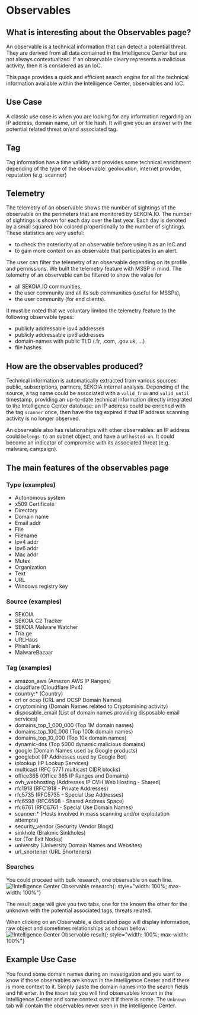 # Observables
## What is interesting about the Observables page?
An observable is a technical information that can detect a potential threat.
They are derived from all data contained in the Intelligence Center but are not always contextualized.
If an observable cleary represents a malicious activity, then it is considered as an IoC.

This page provides a quick and efficient search engine for all the technical information available within the Intelligence Center, observables and IoC.

## Use Case
A classic use case is when you are looking for any information regarding an IP address, domain name, url or file hash. It will give you an answer with the potential related threat or/and associated tag.

## Tag
Tag information has a time validity and provides some technical enrichment depending of the type of the observable: geolocation, internet provider, reputation (e.g. scanner)

## Telemetry
The telemetry of an observable shows the number of sightings of the observable on the perimeters that are monitored by SEKOIA.IO. The number of sightings is shown for each day over the last year. Each day is denoted by a small squared box colored proportionally to the number of sightings. These statistics are very useful: 
- to check the anteriority of an observable before using it as an IoC and 
- to gain more context on an observable that participates in an alert.

The user can filter the telemetry of an observable depending on its profile and permissions. We built the telemetry feature with MSSP in mind. The telemetry of an observable can be filtered to show the value for
- all SEKOIA.IO communities,
- the user community and all its sub communities (useful for MSSPs),
- the user community (for end clients).

It must be noted that we voluntary limited the telemetry feature to the following observable types:
- publicly addressable ipv4 addresses
- publicly addressable ipv6 addresses
- domain-names with public TLD (.fr, .com, .gov.uk, …)
- file hashes

## How are the observables produced?
Technical information is automatically extracted from various sources: public, subscriptions, partners, SEKOIA internal analysis.
Depending of the source, a tag name could be associated with a `valid_from` and `valid_until` timestamp, providing an up-to-date technical information directly integrated to the Intelligence Center database: an IP address could be enriched with the tag `scanner` once, then have the tag expired if that IP address scanning activity is no longer observed.

An observable also has relationships with other observables: an IP address could `belongs-to` an subnet object, and have a url `hosted-on`. It could become an indicator of compromise with its associated threat (e.g. malware, campaign).

## The main features of the observables page
### Type (examples)
* Autonomous system
* x509 Certificate
* Directory
* Domain name
* Email addr
* File
* Filename
* Ipv4 addr
* Ipv6 addr
* Mac addr
* Mutex
* Organization
* Text
* URL
* Windows registry key

### Source (examples)
* SEKOIA
* SEKOIA C2 Tracker
* SEKOIA Malware Watcher
* Tria.ge
* URLHaus
* PhishTank
* MalwareBazaar

### Tag (examples)
* amazon_aws (Amazon AWS IP Ranges)
* cloudflare (Cloudflare IPv4)
* country:*	(Country)
* crl or ocsp (CRL and OCSP Domain Names)
* cryptomining (Domain Names related to Cryptomining activity)
* disposable_email	(List of domain names providing disposable email services)
* domains_top_1_000_000 (Top 1M domain names)
* domains_top_100_000 (Top 100k domain names)
* domains_top_10_000 (Top 10k domain names)
* dynamic-dns (Top 5000 dynamic malicious domains)
* google (Domain Names used by Google products)
* googlebot	(IP Addresses used by Google Bot)
* iplookup (IP Lookup Services)
* multicast	(RFC 5771 multicast CIDR blocks)
* office365	(Office 365 IP Ranges and Domains)
* ovh_webhosting (Addresses IP OVH Web Hosting - Shared)
* rfc1918 (RFC1918 - Private Addresses)
* rfc5735 (RFC5735 - Special Use Addresses)
* rfc6598 (RFC6598 - Shared Address Space)
* rfc6761 (RFC6761 - Special Use Domain Names)
* scanner:*	(Hosts involved in mass scanning and/or exploitation attempts)
* security_vendor (Security Vendor Blogs)
* sinkhole (Brakmic Sinkholes)
* tor (Tor Exit Nodes)
* university (University Domain Names and Websites)
* url_shortener (URL Shorteners)

### Searches
You could proceed with bulk research, one observable on each line.
![!Intelligence Center Observable research](/assets/intelligence_center/observables_search.png){: style="width: 100%; max-width: 100%"}

The result page will give you two tabs, one for the known the other for the unknown with the potential associated tags, threats related.

When clicking on an Observable, a dedicated page will display information, raw object and sometimes relationships as shown bellow:
![!Intelligence Center Observable result](/assets/intelligence_center/observables_results_relationships.png){: style="width: 100%; max-width: 100%"}

## Example Use Case
You found some domain names during an investigation and you want to know if those observables are known in the Intelligence Center and if there is more context to it.
Simply paste the domain names into the search fields and hit enter.
In the `Known` tab you will find observables known in the Intelligence Center and some context over it if there is some. The `Unknown` tab will contain the observables never seen in the Intelligence Center.
